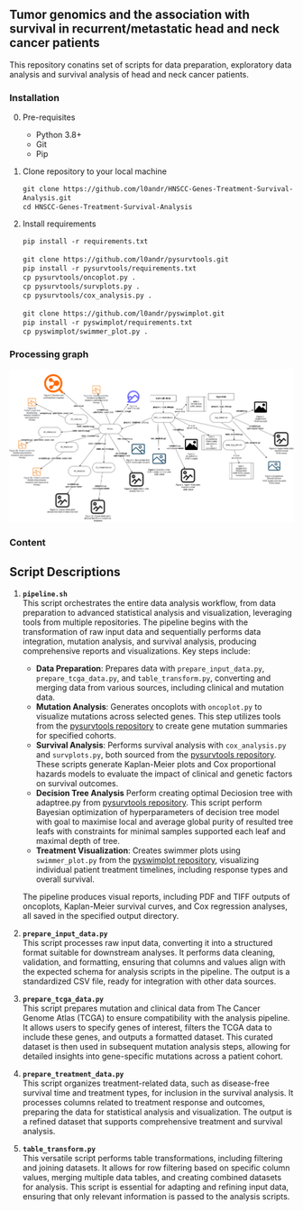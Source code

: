 ## Tumor genomics and the association with survival in recurrent/metastatic head and neck cancer patients 

This repository conatins set of scripts for data preparation, exploratory 
data analysis and survival analysis of head and neck cancer patients. 

### Installation
0. Pre-requisites
    - Python 3.8+
    - Git
    - Pip

1. Clone repository to your local machine
    ```
    git clone https://github.com/l0andr/HNSCC-Genes-Treatment-Survival-Analysis.git
    cd HNSCC-Genes-Treatment-Survival-Analysis
   
2. Install requirements
    ```
    pip install -r requirements.txt

    git clone https://github.com/l0andr/pysurvtools.git
    pip install -r pysurvtools/requirements.txt
    cp pysurvtools/oncoplot.py .
    cp pysurvtools/survplots.py .
    cp pysurvtools/cox_analysis.py .
    
    git clone https://github.com/l0andr/pyswimplot.git
    pip install -r pyswimplot/requirements.txt
    cp pyswimplot/swimmer_plot.py .
    
    ```
    
### Processing graph

<img src="img/processing_graph_12_05_2024.drawio.png" width="1200">

   
### Content

## Script Descriptions

1. **`pipeline.sh`**  
   This script orchestrates the entire data analysis workflow, from data preparation to advanced statistical analysis and visualization, leveraging tools from multiple repositories. The pipeline begins with the transformation of raw input data and sequentially performs data integration, mutation analysis, and survival analysis, producing comprehensive reports and visualizations. Key steps include:

   - **Data Preparation**: Prepares data with `prepare_input_data.py`, `prepare_tcga_data.py`, and `table_transform.py`, converting and merging data from various sources, including clinical and mutation data.
   - **Mutation Analysis**: Generates oncoplots with `oncoplot.py` to visualize mutations across selected genes. This step utilizes tools from the [pysurvtools repository](https://github.com/l0andr/pysurvtools) to create gene mutation summaries for specified cohorts.
   - **Survival Analysis**: Performs survival analysis with `cox_analysis.py` and `survplots.py`, both sourced from the [pysurvtools repository](https://github.com/l0andr/pysurvtools). These scripts generate Kaplan-Meier plots and Cox proportional hazards models to evaluate the impact of clinical and genetic factors on survival outcomes.
   - **Decision Tree Analysis** Perform creating optimal Deciosion tree with adaptree.py from  [pysurvtools repository](https://github.com/l0andr/pysurvtools). This script perform Bayesian optimization of hyperparameters of decision tree model with goal to maximise local and average global purity of resulted tree leafs with constraints for minimal samples supported each leaf and maximal depth of tree.     
   - **Treatment Visualization**: Creates swimmer plots using `swimmer_plot.py` from the [pyswimplot repository](https://github.com/l0andr/pyswimplot), visualizing individual patient treatment timelines, including response types and overall survival.

   The pipeline produces visual reports, including PDF and TIFF outputs of oncoplots, Kaplan-Meier survival curves, and Cox regression analyses, all saved in the specified output directory. 

2. **`prepare_input_data.py`**  
   This script processes raw input data, converting it into a structured format suitable for downstream analyses. It performs data cleaning, validation, and formatting, ensuring that columns and values align with the expected schema for analysis scripts in the pipeline. The output is a standardized CSV file, ready for integration with other data sources.

3. **`prepare_tcga_data.py`**  
   This script prepares mutation and clinical data from The Cancer Genome Atlas (TCGA) to ensure compatibility with the analysis pipeline. It allows users to specify genes of interest, filters the TCGA data to include these genes, and outputs a formatted dataset. This curated dataset is then used in subsequent mutation analysis steps, allowing for detailed insights into gene-specific mutations across a patient cohort.

4. **`prepare_treatment_data.py`**  
   This script organizes treatment-related data, such as disease-free survival time and treatment types, for inclusion in the survival analysis. It processes columns related to treatment response and outcomes, preparing the data for statistical analysis and visualization. The output is a refined dataset that supports comprehensive treatment and survival analysis.

5. **`table_transform.py`**  
   This versatile script performs table transformations, including filtering and joining datasets. It allows for row filtering based on specific column values, merging multiple data tables, and creating combined datasets for analysis. This script is essential for adapting and refining input data, ensuring that only relevant information is passed to the analysis scripts.

